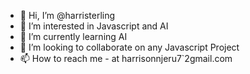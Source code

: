 - 👋 Hi, I’m @harristerling
- 👀 I’m interested in Javascript and AI
- 🌱 I’m currently learning AI
- 💞️ I’m looking to collaborate on any Javascript Project
- 📫 How to reach me - at harrisonnjeru7`2gmail.com

<!---
harristerling/harristerling is a ✨ special ✨ repository because its `README.md` (this file) appears on your GitHub profile.
You can click the Preview link to take a look at your changes.
--->
